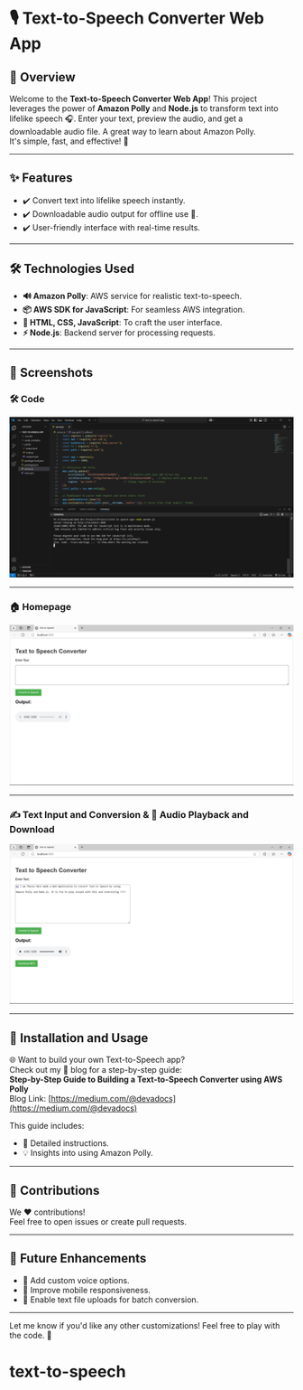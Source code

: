 # 🎙️ Text-to-Speech Converter Web App  

## 🌟 Overview  
Welcome to the **Text-to-Speech Converter Web App**! This project leverages the power of **Amazon Polly** and **Node.js** to transform text into lifelike speech 🎧. Enter your text, preview the audio, and get a downloadable audio file. A great way to learn about Amazon Polly.  
It's simple, fast, and effective! 🚀  

---

## ✨ Features  
- ✔️ Convert text into lifelike speech instantly.  
- ✔️ Downloadable audio output for offline use 🎵.  
- ✔️ User-friendly interface with real-time results.  

---

## 🛠️ Technologies Used  
- **🔊 Amazon Polly**: AWS service for realistic text-to-speech.  
- **📦 AWS SDK for JavaScript**: For seamless AWS integration.  
- **🎨 HTML, CSS, JavaScript**: To craft the user interface.  
- **⚡ Node.js**: Backend server for processing requests.  

---

## 📸 Screenshots  

### 🛠️ Code  
![Code](<img/Screenshot 2025-01-10 124335.png>)

---

### 🏠 Homepage  
![Homepage](<img/Screenshot 2025-01-10 124352.png>)

---

### ✍️ Text Input and Conversion & 🎵 Audio Playback and Download  
![Input and Download](<img/Screenshot 2025-01-10 124557.png>)

---

## 🚀 Installation and Usage  

🌐 Want to build your own Text-to-Speech app?  
Check out my 📖 blog for a step-by-step guide:  
**Step-by-Step Guide to Building a Text-to-Speech Converter using AWS Polly**  
Blog Link: [https://medium.com/@devadocs](https://medium.com/@devadocs)  

This guide includes:  
- 🚀 Detailed instructions.  
- 💡 Insights into using Amazon Polly.  

---

## 🤝 Contributions  
We ❤️ contributions!  
Feel free to open issues or create pull requests.  

---

## 🔮 Future Enhancements  
- 🌟 Add custom voice options.  
- 📱 Improve mobile responsiveness.  
- 📂 Enable text file uploads for batch conversion.  

---

Let me know if you'd like any other customizations! Feel free to play with the code. 🎉

# text-to-speech

